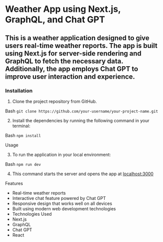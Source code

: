 # Weather App using Next.js, GraphQL, and Chat GPT

## **This is a weather application designed to give users real-time weather reports. The app is built using Next.js for server-side rendering and GraphQL to fetch the necessary data. Additionally, the app employs Chat GPT to improve user interaction and experience.**

### Installation

1. Clone the project repository from GitHub.

Bash
`git clone https://github.com/your-username/your-project-name.git`


2. Install the dependencies by running the following command in your terminal:

Bash
`npm install`

Usage

3. To run the application in your local environment:

Bash
`npm run dev`


4. This command starts the server and opens the app at [localhost:3000](http://localhost:3000.)

Features
- Real-time weather reports
- Interactive chat feature powered by Chat GPT
- Responsive design that works well on all devices
- Built using modern web development technologies
- Technologies Used
- Next.js
- GraphQL
- Chat GPT
- React


